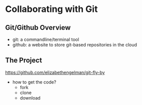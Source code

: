 # Collaborating with Git

## Git/Github Overview
* git: a commandline/terminal tool
* github: a website to store git-based repositories in the cloud

## The Project
https://github.com/elizabethengelman/git-fly-by

* how to get the code?
  * fork
  * clone
  * download
